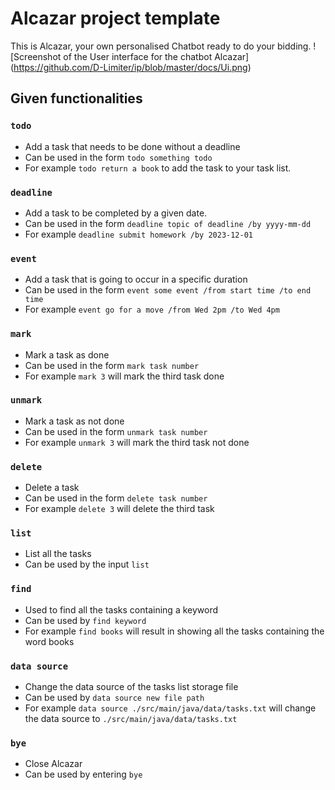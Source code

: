 # Alcazar project template

This is Alcazar, your own personalised Chatbot ready to do your bidding.
![Screenshot of the User interface for the chatbot Alcazar]
(https://github.com/D-Limiter/ip/blob/master/docs/Ui.png)
## Given functionalities

### `todo` 
* Add a task that needs to be done without a deadline
* Can be used in the form `todo something todo`
* For example `todo return a book` to add the task to your task list.

### `deadline`
* Add a task to be completed by a given date.
* Can be used in the form `deadline topic of deadline /by yyyy-mm-dd`
* For example `deadline submit homework /by 2023-12-01`

### `event`
* Add a task that is going to occur in a specific duration
* Can be used in the form `event some event /from start time /to end time`
* For example `event go for a move /from Wed 2pm /to Wed 4pm`

### `mark`
* Mark a task as done
* Can be used in the form `mark task number`
* For example `mark 3` will mark the third task done

### `unmark`
* Mark a task as not done
* Can be used in the form `unmark task number`
* For example `unmark 3` will mark the third task not done

### `delete`
* Delete a task
* Can be used in the form `delete task number`
* For example `delete 3` will delete the third task

### `list`
* List all the tasks
* Can be used by the input `list`
  
### `find`
* Used to find all the tasks containing a keyword
* Can be used by `find keyword`
* For example `find books` will result in showing all the tasks containing the word books

### `data source`
* Change the data source of the tasks list storage file
* Can be used by `data source new file path`
* For example `data source ./src/main/java/data/tasks.txt` will change the data source to `./src/main/java/data/tasks.txt`

### `bye`
* Close Alcazar
* Can be used by entering `bye`
